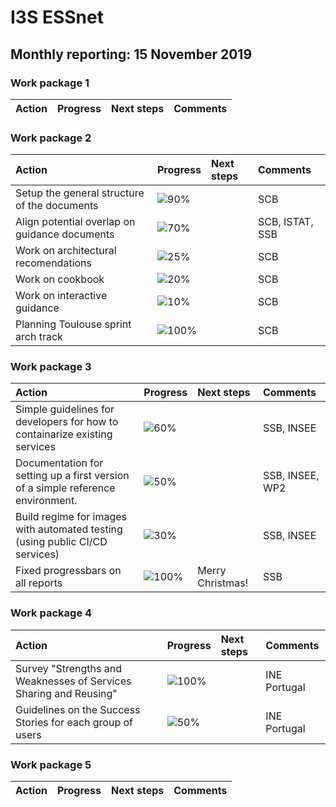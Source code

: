 # I3S ESSnet

## Monthly reporting: 15 November 2019

### Work package 1

| Action  | Progress | Next steps | Comments |
|:--|:--|:--|:--|



### Work package 2

| Action  | Progress | Next steps | Comments |
|:--|:--|:--|:--|
|Setup the general structure of the documents|![90%](https://progress-bar.dev/90)||SCB|
|Align potential overlap on guidance documents |![70%](https://progress-bar.dev/70)||SCB, ISTAT, SSB|
|Work on architectural recomendations |![25%](https://progress-bar.dev/25)||SCB|
|Work on cookbook |![20%](https://progress-bar.dev/20)||SCB|
|Work on interactive guidance |![10%](https://progress-bar.dev/10)||SCB|
|Planning Toulouse sprint arch track |![100%](https://progress-bar.dev/100)||SCB|



### Work package 3
| Action  | Progress | Next steps | Comments |
|:--|:--|:--|:--|
|Simple guidelines for developers for how to containarize existing services|![60%](https://progress-bar.dev/60)||SSB, INSEE|
|Documentation for setting up a first version of a simple reference environment. |![50%](https://progress-bar.dev/50)||SSB, INSEE, WP2|
|Build regime for images with automated testing (using public CI/CD services)|![30%](https://progress-bar.dev/30)||SSB, INSEE|
|Fixed progressbars on all reports|![100%](https://progress-bar.dev/100)|Merry Christmas!|SSB|


### Work package 4

| Action  | Progress | Next steps | Comments |
|:--|:--|:--|:--|
| Survey "Strengths and Weaknesses of Services Sharing and Reusing" | ![100%](https://progress-bar.dev/70) |  | INE Portugal |
| Guidelines on the Success Stories for each group of users | ![50%](https://progress-bar.dev/70) |  | INE Portugal |

### Work package 5

| Action  | Progress | Next steps | Comments |
|:--|:--|:--|:--|
